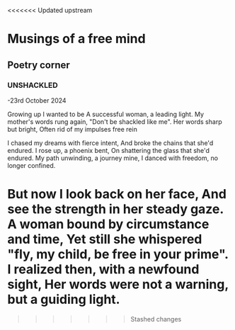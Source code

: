 <<<<<<< Updated upstream
# Musings of a free mind
## Poetry corner
### UNSHACKLED

-23rd October 2024

Growing up I wanted to be
A successful woman, a leading light.
My mother's words rung again,
"Don't be shackled like me".
Her words sharp but bright,
Often rid of my impulses free rein

I chased my dreams with fierce intent,
And broke the chains that she'd endured.
I rose up, a phoenix bent,
On shattering the glass that she'd endured.
My path unwinding, a journey mine,
I danced with freedom, no longer confined.

But now I look back on her face,
And see the strength in her steady gaze.
A woman bound by circumstance and time,
Yet still she whispered "fly, my child, be free in your prime".
I realized then, with a newfound sight,
Her words were not a warning, but a guiding light.
=======
>>>>>>> Stashed changes
